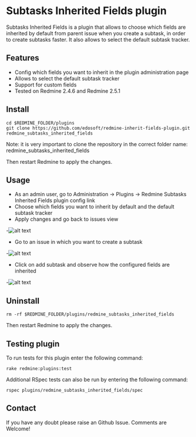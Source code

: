 # Subtasks Inherited Fields plugin

Subtasks Inherited Fields is a plugin that allows to choose which fields are inherited by default from parent issue when you create a subtask, in order to create subtasks faster. It also allows to select the default subtask tracker.

## Features

* Config which fields you want to inherit in the plugin administration page
* Allows to select the default subtask tracker
* Support for custom fields
* Tested on Redmine 2.4.6 and Redmine 2.5.1

## Install

```
cd $REDMINE_FOLDER/plugins
git clone https://github.com/edosoft/redmine-inherit-fields-plugin.git redmine_subtasks_inherited_fields
```
Note: it is very important to clone the repository in the correct folder name: redmine\_subtasks\_inherited\_fields

Then restart Redmine to apply the changes.
 
## Usage 

* As an admin user, go to Administration -> Plugins -> Redmine Subtasks Inherited Fields plugin config link
* Choose which fields you want to inherit by default and the default subtask tracker
* Apply changes and go back to issues view

-![alt text](http://i.imgur.com/72vkngQ.png)

* Go to an issue in which you want to create a subtask

-![alt text](http://i.imgur.com/6KPIyNq.png)

* Click on add subtask and observe how the configured fields are inherited

-![alt text](http://i.imgur.com/UwdP78K.png)

## Uninstall

```
rm -rf $REDMINE_FOLDER/plugins/redmine_subtasks_inherited_fields 
```
Then restart Redmine to apply the changes.

## Testing plugin

To run tests for this plugin enter the following command:

```
rake redmine:plugins:test 
```

Additional RSpec tests can also be run by entering the following command:

```
rspec plugins/redmine_subtasks_inherited_fields/spec
```

## Contact

If you have any doubt please raise an Github Issue. Comments are Welcome!
